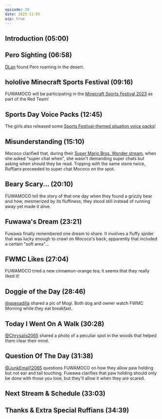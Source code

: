 ```yaml
---
episode: 39
date: 2023-11-03
wip: true
---
```


## Introduction (05:00)

## Pero Sighting (06:58)

[DLan](https://twitter.com/DylanMend/status/1695043836777566696) found Pero roaming in the desert.

## hololive Minecraft Sports Festival (09:16)

FUWAMOCO will be participating in the [Minecraft Sports Festival 2023](https://youtu.be/QBMF6LN1QyU) as part of the Red Team!

## Sports Day Voice Packs (12:45)

The girls also released some [Sports Festival-themed situation voice packs](https://shop.hololivepro.com/en/products/hololive_sportsfestival_voicepack)!

## Misunderstanding (15:10)

Mococo clarified that, during their [Super Mario Bros. Wonder stream](https://youtu.be/8ZEsc5JkeT0?t=8420), when she asked "super chat when", she wasn't demanding super chats but asking when should  they be read. Tripping with the same stone twice, Ruffians proceeded to super chat Mococo on the spot.

## Beary Scary... (20:10)

FUWAMOCO tell the story of that one day when they found a grizzly bear and how, mesmerized by its fluffiness, they stood still instead of running away yet made it alive.

## Fuwawa's Dream (23:21)

Fuwawa finally remembered one dream to share. It involves a fluffy spider that was lucky enough to crawl on Mococo's back; apparently that included a certain "soft area"...

## FWMC Likes (27:04)

FUWAMOCO tried a new cinnamon-orange tea; it seems that they really liked it!

## Doggie of the Day (28:46)

[@quesadilla](https://twitter.com/quesadilla/status/1719916670381400531) shared a pic of Mugi. Both dog and owner watch FWMC Morning while they eat breakfast.

## Today I Went On A Walk (30:28)

[@Chrysalis2065](https://twitter.com/Chrysalis2065/status/1719776029315641695) shared a photo of a peculiar spot in the woods that helped them clear their mind.

## Question Of The Day (31:38)

[@JunkEmail12065](https://twitter.com/JunkEmail12065/status/1715406283187134819) questions FUWAMOCO on how they allow paw holding but not ear and tail touching. Fuwawa clarifies that paw holding should only be done with those you love, but they'll allow it when they are scared.

## Next Stream & Schedule (33:03)

## Thanks & Extra Special Ruffians (34:39)

